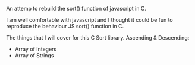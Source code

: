 An attemp to rebuild the sort() function of javascript in C. 

I am well comfortable with javascript and I thought it could be fun to reproduce the behaviour JS sort() function in C. 

The things that I will cover for this C Sort library. 
Ascending & Descending:
- Array of Integers
- Array of Strings
